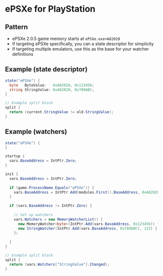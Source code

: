 # ePSXe for PlayStation

## Pattern
* ePSXe 2.0.5 game memory starts at `ePSXe.exe+A82020`
* If targeting ePSXe specifically, you can a state descriptor for simplicity
* If targeting multiple emulators, use this as the base for your watcher definitions

## Example (state descriptor)
```c#
state("ePSXe") {
  byte   ByteValue:   0xA82020, 0x123456;
  string StringValue: 0xA82020, 0x789ABC;
}

// Example split block
split {
  return (current.StringValue != old.StringValue);
}
```

## Example (watchers)
```c#
state("ePSXe") {
}

startup {
  vars.BaseAddress = IntPtr.Zero;
}

init {
  vars.BaseAddress = IntPtr.Zero;
  
  if (game.ProcessName.Equals("ePSXe")) {
    vars.BaseAddress = IntPtr.Add(modules.First().BaseAddress, 0xA82020);
  }
  
  if (vars.BaseAddress != IntPtr.Zero) {
    
    // Set up watchers
    vars.Watchers = new MemoryWatcherList() {
      new MemoryWatcher<byte>(IntPtr.Add(vars.BaseAddress, 0x123456)) { Name = "ByteValue" },
      new StringWatcher(IntPtr.Add(vars.BaseAddress, 0x789ABC), 123) { Name = "StringValue" }
    };
  
  }
}

// Example split block
split {
  return (vars.Watchers["StringValue"].Changed);
}
```
